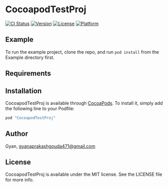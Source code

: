 # CocoapodTestProj

[![CI Status](http://img.shields.io/travis/Gyan/CocoapodTestProj.svg?style=flat)](https://travis-ci.org/Gyan/CocoapodTestProj)
[![Version](https://img.shields.io/cocoapods/v/CocoapodTestProj.svg?style=flat)](http://cocoapods.org/pods/CocoapodTestProj)
[![License](https://img.shields.io/cocoapods/l/CocoapodTestProj.svg?style=flat)](http://cocoapods.org/pods/CocoapodTestProj)
[![Platform](https://img.shields.io/cocoapods/p/CocoapodTestProj.svg?style=flat)](http://cocoapods.org/pods/CocoapodTestProj)

## Example

To run the example project, clone the repo, and run `pod install` from the Example directory first.

## Requirements

## Installation

CocoapodTestProj is available through [CocoaPods](http://cocoapods.org). To install
it, simply add the following line to your Podfile:

```ruby
pod "CocoapodTestProj"
```

## Author

Gyan, gyanaprakashgouda471@gmail.com

## License

CocoapodTestProj is available under the MIT license. See the LICENSE file for more info.
